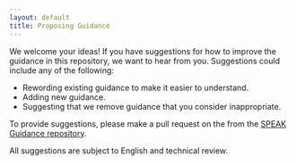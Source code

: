 ```yaml
---
layout: default
title: Proposing Guidance
---
```


We welcome your ideas!  If you have suggestions for how to improve the guidance in this repository, we want to hear from you.  Suggestions could include any of the following:

- Rewording existing guidance to make it easier to understand.
- Adding new guidance.
- Suggesting that we remove guidance that you consider inappropriate.

To provide suggestions, please make a pull request on the from the [SPEAK Guidance repository](https://github.com/Sitecore-Community/Sitecore.Speak.Guidance).

All suggestions are subject to English and technical review.